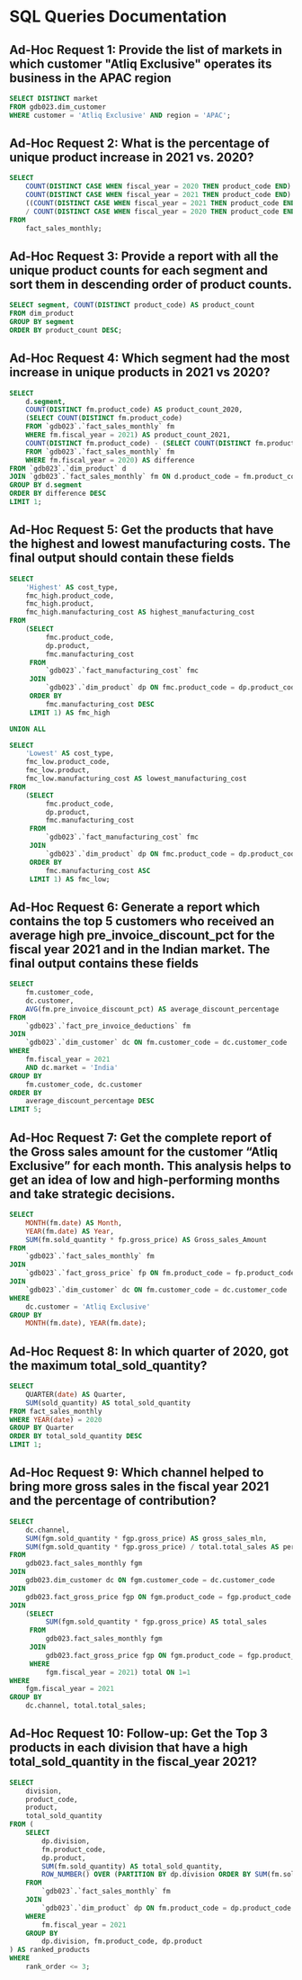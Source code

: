 # SQL Queries Documentation

## Ad-Hoc Request 1: Provide the list of markets in which customer "Atliq Exclusive" operates its business in the APAC region

```sql
SELECT DISTINCT market
FROM gdb023.dim_customer
WHERE customer = 'Atliq Exclusive' AND region = 'APAC';
```
## Ad-Hoc Request 2: What is the percentage of unique product increase in 2021 vs. 2020?

```sql
SELECT
    COUNT(DISTINCT CASE WHEN fiscal_year = 2020 THEN product_code END) AS unique_products_2020,
    COUNT(DISTINCT CASE WHEN fiscal_year = 2021 THEN product_code END) AS unique_products_2021,
    ((COUNT(DISTINCT CASE WHEN fiscal_year = 2021 THEN product_code END) - COUNT(DISTINCT CASE WHEN fiscal_year = 2020 THEN product_code END)) 
    / COUNT(DISTINCT CASE WHEN fiscal_year = 2020 THEN product_code END)) * 100 AS percentage_chg
FROM
    fact_sales_monthly;
```
## Ad-Hoc Request 3: Provide a report with all the unique product counts for each segment and sort them in descending order of product counts.

```sql
SELECT segment, COUNT(DISTINCT product_code) AS product_count
FROM dim_product
GROUP BY segment
ORDER BY product_count DESC;
```
## Ad-Hoc Request 4: Which segment had the most increase in unique products in 2021 vs 2020?

```sql
SELECT 
    d.segment,
    COUNT(DISTINCT fm.product_code) AS product_count_2020,
    (SELECT COUNT(DISTINCT fm.product_code) 
    FROM `gdb023`.`fact_sales_monthly` fm 
    WHERE fm.fiscal_year = 2021) AS product_count_2021,
    COUNT(DISTINCT fm.product_code) - (SELECT COUNT(DISTINCT fm.product_code) 
    FROM `gdb023`.`fact_sales_monthly` fm 
    WHERE fm.fiscal_year = 2020) AS difference
FROM `gdb023`.`dim_product` d
JOIN `gdb023`.`fact_sales_monthly` fm ON d.product_code = fm.product_code
GROUP BY d.segment
ORDER BY difference DESC
LIMIT 1;
```
## Ad-Hoc Request 5: Get the products that have the highest and lowest manufacturing costs. The final output should contain these fields

```sql
SELECT 
    'Highest' AS cost_type,
    fmc_high.product_code,
    fmc_high.product,
    fmc_high.manufacturing_cost AS highest_manufacturing_cost
FROM 
    (SELECT 
         fmc.product_code, 
         dp.product,
         fmc.manufacturing_cost
     FROM 
         `gdb023`.`fact_manufacturing_cost` fmc
     JOIN 
         `gdb023`.`dim_product` dp ON fmc.product_code = dp.product_code
     ORDER BY 
         fmc.manufacturing_cost DESC
     LIMIT 1) AS fmc_high

UNION ALL

SELECT 
    'Lowest' AS cost_type,
    fmc_low.product_code,
    fmc_low.product,
    fmc_low.manufacturing_cost AS lowest_manufacturing_cost
FROM 
    (SELECT 
         fmc.product_code, 
         dp.product,
         fmc.manufacturing_cost
     FROM 
         `gdb023`.`fact_manufacturing_cost` fmc
     JOIN 
         `gdb023`.`dim_product` dp ON fmc.product_code = dp.product_code
     ORDER BY 
         fmc.manufacturing_cost ASC
     LIMIT 1) AS fmc_low;

```
## Ad-Hoc Request 6: Generate a report which contains the top 5 customers who received an average high pre_invoice_discount_pct for the fiscal year 2021 and in the Indian market. The final output contains these fields

```sql
SELECT
    fm.customer_code,
    dc.customer,
    AVG(fm.pre_invoice_discount_pct) AS average_discount_percentage
FROM
    `gdb023`.`fact_pre_invoice_deductions` fm
JOIN
    `gdb023`.`dim_customer` dc ON fm.customer_code = dc.customer_code
WHERE
    fm.fiscal_year = 2021
    AND dc.market = 'India'
GROUP BY
    fm.customer_code, dc.customer
ORDER BY
    average_discount_percentage DESC
LIMIT 5;
```
## Ad-Hoc Request 7: Get the complete report of the Gross sales amount for the customer “Atliq Exclusive” for each month. This analysis helps to get an idea of low and high-performing months and take strategic decisions.

```sql
SELECT
    MONTH(fm.date) AS Month,
    YEAR(fm.date) AS Year,
    SUM(fm.sold_quantity * fp.gross_price) AS Gross_sales_Amount
FROM
    `gdb023`.`fact_sales_monthly` fm
JOIN
    `gdb023`.`fact_gross_price` fp ON fm.product_code = fp.product_code
JOIN
    `gdb023`.`dim_customer` dc ON fm.customer_code = dc.customer_code
WHERE
    dc.customer = 'Atliq Exclusive'
GROUP BY
    MONTH(fm.date), YEAR(fm.date);
```
## Ad-Hoc Request 8: In which quarter of 2020, got the maximum total_sold_quantity?

```sql
SELECT 
    QUARTER(date) AS Quarter,
    SUM(sold_quantity) AS total_sold_quantity
FROM fact_sales_monthly
WHERE YEAR(date) = 2020
GROUP BY Quarter
ORDER BY total_sold_quantity DESC
LIMIT 1;
```
## Ad-Hoc Request 9: Which channel helped to bring more gross sales in the fiscal year 2021 and the percentage of contribution?

```sql
SELECT 
    dc.channel,
    SUM(fgm.sold_quantity * fgp.gross_price) AS gross_sales_mln,
    SUM(fgm.sold_quantity * fgp.gross_price) / total.total_sales AS percentage
FROM 
    gdb023.fact_sales_monthly fgm
JOIN 
    gdb023.dim_customer dc ON fgm.customer_code = dc.customer_code
JOIN 
    gdb023.fact_gross_price fgp ON fgm.product_code = fgp.product_code
JOIN 
    (SELECT 
         SUM(fgm.sold_quantity * fgp.gross_price) AS total_sales
     FROM 
         gdb023.fact_sales_monthly fgm
     JOIN 
         gdb023.fact_gross_price fgp ON fgm.product_code = fgp.product_code
     WHERE 
         fgm.fiscal_year = 2021) total ON 1=1
WHERE 
    fgm.fiscal_year = 2021
GROUP BY 
    dc.channel, total.total_sales;
```
## Ad-Hoc Request 10: Follow-up: Get the Top 3 products in each division that have a high total_sold_quantity in the fiscal_year 2021?

```sql
SELECT
    division,
    product_code,
    product,
    total_sold_quantity
FROM (
    SELECT
        dp.division,
        fm.product_code,
        dp.product,
        SUM(fm.sold_quantity) AS total_sold_quantity,
        ROW_NUMBER() OVER (PARTITION BY dp.division ORDER BY SUM(fm.sold_quantity) DESC) AS rank_order
    FROM
        `gdb023`.`fact_sales_monthly` fm
    JOIN
        `gdb023`.`dim_product` dp ON fm.product_code = dp.product_code
    WHERE
        fm.fiscal_year = 2021
    GROUP BY
        dp.division, fm.product_code, dp.product
) AS ranked_products
WHERE
    rank_order <= 3;
```
